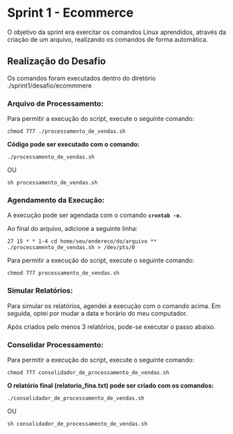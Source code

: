 # Sprint 1 - Ecommerce

O objetivo da sprint era exercitar os comandos Linux aprendidos, através da criação de um arquivo, realizando os comandos de forma automática.

## Realização do Desafio

Os comandos foram executados dentro do diretório ./sprint1/desafio/ecommmere

### Arquivo de Processamento:

Para permitir a execução do script, execute o seguinte comando:

`chmod 777 ./processamento_de_vendas.sh` 

**Código pode ser executado com o comando:**

` ./processamento_de_vendas.sh `  

OU

` sh processamento_de_vendas.sh `

### Agendamento da Execução:

A execução pode ser agendada com o comando **`crontab -e`.**

Ao final do arquivo, adicione a seguinte linha:

`27 15 * * 1-4 cd home/seu/endereco/do/arquivo ** ./processamento_de_vendas.sh > /dev/pts/0`


Para permitir a execução do script, execute o seguinte comando:

`chmod 777 processamento_de_vendas.sh` 

### Simular Relatórios:

Para simular os relatórios, agendei a execução com o comando acima. Em seguida, optei por mudar a data e horário do meu computador.

Após criados pelo menos 3 relatórios, pode-se executar o passo abaixo.

### Consolidar Processamento:

Para permitir a execução do script, execute o seguinte comando:

`chmod 777 consolidador_de_processamento_de_vendas.sh` 

**O relatório final (relatorio_fina.txt) pode ser criado com os comandos:**

` ./consolidador_de_processamento_de_vendas.sh ` 

OU 

` sh consolidador_de_processamento_de_vendas.sh `